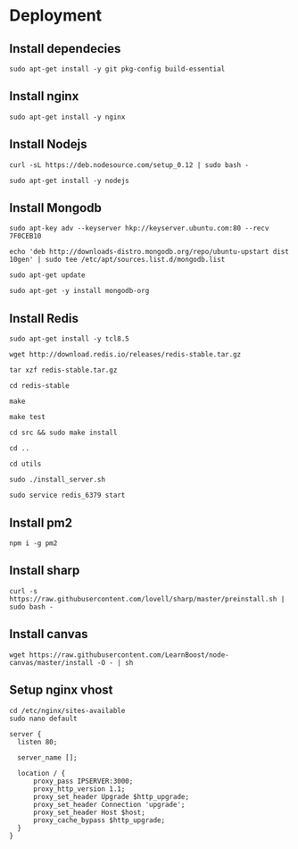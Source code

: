 # Deployment

## Install dependecies

    sudo apt-get install -y git pkg-config build-essential

## Install nginx

    sudo apt-get install -y nginx

## Install Nodejs

    curl -sL https://deb.nodesource.com/setup_0.12 | sudo bash -

    sudo apt-get install -y nodejs

## Install Mongodb

    sudo apt-key adv --keyserver hkp://keyserver.ubuntu.com:80 --recv 7F0CEB10

    echo 'deb http://downloads-distro.mongodb.org/repo/ubuntu-upstart dist 10gen' | sudo tee /etc/apt/sources.list.d/mongodb.list

    sudo apt-get update

    sudo apt-get -y install mongodb-org

## Install Redis

    sudo apt-get install -y tcl8.5

    wget http://download.redis.io/releases/redis-stable.tar.gz

    tar xzf redis-stable.tar.gz

    cd redis-stable

    make

    make test

    cd src && sudo make install

    cd ..

    cd utils

    sudo ./install_server.sh

    sudo service redis_6379 start

## Install pm2

    npm i -g pm2

## Install sharp

    curl -s https://raw.githubusercontent.com/lovell/sharp/master/preinstall.sh | sudo bash -

## Install canvas

    wget https://raw.githubusercontent.com/LearnBoost/node-canvas/master/install -O - | sh

## Setup nginx vhost
    cd /etc/nginx/sites-available
    sudo nano default

    server {
      listen 80;

      server_name [];

      location / {
          proxy_pass IPSERVER:3000;
          proxy_http_version 1.1;
          proxy_set_header Upgrade $http_upgrade;
          proxy_set_header Connection 'upgrade';
          proxy_set_header Host $host;
          proxy_cache_bypass $http_upgrade;
      }
    }



